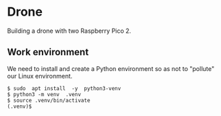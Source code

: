 # Drone
Building a drone with two Raspberry Pico 2.

## Work environment
We need to install and create a Python environment 
so as not to "pollute" our Linux environment.

```
$ sudo  apt install  -y  python3-venv
$ python3 -m venv  .venv
$ source .venv/bin/activate
(.venv)$
```
